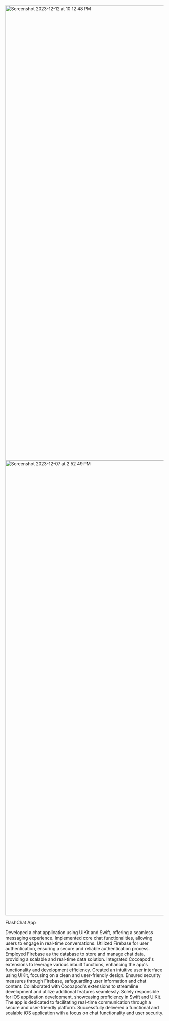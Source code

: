 <img width="1440" alt="Screenshot 2023-12-12 at 10 12 48 PM" src="https://github.com/2manas1/Flash-chat-App/assets/95990830/69a0641a-d969-4ff0-a641-10130e018e86">
<img width="1440" alt="Screenshot 2023-12-07 at 2 52 49 PM" src="https://github.com/2manas1/Flash-chat-App/assets/95990830/585e26f7-dfd2-4849-8288-9761643b8ca1">

FlashChat App 

Developed a chat application using UIKit and Swift, offering a seamless messaging experience.
Implemented core chat functionalities, allowing users to engage in real-time conversations.
Utilized Firebase for user authentication, ensuring a secure and reliable authentication process.
Employed Firebase as the database to store and manage chat data, providing a scalable and real-time data solution.
Integrated Cocoapod's extensions to leverage various inbuilt functions, enhancing the app's functionality and development efficiency.
Created an intuitive user interface using UIKit, focusing on a clean and user-friendly design.
Ensured security measures through Firebase, safeguarding user information and chat content.
Collaborated with Cocoapod's extensions to streamline development and utilize additional features seamlessly.
Solely responsible for iOS application development, showcasing proficiency in Swift and UIKit.
The app is dedicated to facilitating real-time communication through a secure and user-friendly platform.
Successfully delivered a functional and scalable iOS application with a focus on chat functionality and user security.


